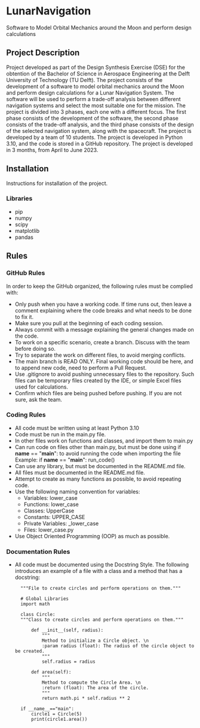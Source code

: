 # LunarNavigation
Software to Model Orbital Mechanics around the Moon and perform design calculations
## Project Description
Project developed as part of the Design Synthesis Exercise (DSE) for the obtention of the Bachelor of Science in Aerospace Engineering at the Delft University of Technology (TU Delft). The project consists of the development of a software to model orbital mechanics around the Moon and perform design calculations for a Lunar Navigation System. The software will be used to perform a trade-off analysis between different navigation systems and select the most suitable one for the mission. The project is divided into 3 phases, each one with a different focus. The first phase consists of the development of the software, the second phase consists of the trade-off analysis, and the third phase consists of the design of the selected navigation system, along with the spacecraft. The project is developed by a team of 10 students. The project is developed in Python 3.10, and the code is stored in a GitHub repository. The project is developed in 3 months, from April to June 2023.
## Installation
Instructions for installation of the project.
### Libraries
- pip
- numpy
- scipy
- matplotlib
- pandas

## Rules
### GitHub Rules
In order to keep the GitHub organized, the following rules must be complied with:
- Only push when you have a working code. If time runs out, then leave a comment explaining where the code breaks and what needs to be done to fix it.
- Make sure you pull at the beginning of each coding session.
- Always commit with a message explaining the general changes made on the code.
- To work on a specific scenario, create a branch. Discuss with the team before doing so.
- Try to separate the work on different files, to avoid merging conflicts.
- The main branch is READ ONLY. Final working code should be here, and to append new code, need to perform a Pull Request.
- Use .gitignore to avoid pushing unnecessary files to the repository. Such files can be temporary files created by the IDE, or simple Excel files used for calculations.
- Confirm which files are being pushed before pushing. If you are not sure, ask the team.

### Coding Rules
- All code must be written using at least Python 3.10
- Code must be run in the main.py file. 
- In other files work on functions and classes, and import them to main.py
- Can run code on files other than main.py, but must be done using if __name__ == "__main__": to avoid running the code when importing the file
    Example:
        if __name__ == "__main__":
            run_code()
- Can use any library, but must be documented in the README.md file.
- All files must be documented in the README.md file.
- Attempt to create as many functions as possible, to avoid repeating code. 
- Use the following naming convention for variables:
    - Variables: lower_case
    - Functions: lower_case
    - Classes: UpperCase
    - Constants: UPPER_CASE
    - Private Variables: _lower_case
    - Files: lower_case.py
- Use Object Oriented Programming (OOP) as much as possible.


### Documentation Rules
- All code must be documented using the Docstring Style.
The following introduces an example of a file with a class and a method that has a docstring:

        """File to create circles and perform operations on them."""

        # Global Libraries
        import math

        class Circle:
        """Class to create circles and perform operations on them."""

            def __init__(self, radius):
                """
                Method to initialize a Circle object. \n
                :param radius (float): The radius of the circle object to be created.
                """
                self.radius = radius

            def area(self):
                """
                Method to compute the Circle Area. \n
                :return (float): The area of the circle.
                """
                return math.pi * self.radius ** 2
                
        if __name__=="main":
            circle1 = Circle(5)
            print(circle1.area())
